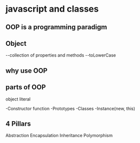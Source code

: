 # javascript and classes

## OOP is a programming paradigm

## Object 
--collection of properties and methods
--toLowerCase


## why use OOP

## parts of OOP
object literal

-Constructor function
-Prototypes
-Classes
-Instance(new, this)

## 4 Pillars
Abstraction
Encapsulation
Inheritance
Polymorphism


